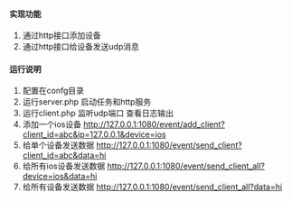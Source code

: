 #### 实现功能

1. 通过http接口添加设备
2. 通过http接口给设备发送udp消息

#### 运行说明

1. 配置在confg目录
2. 运行server.php 启动任务和http服务
3. 运行client.php 监听udp端口 查看日志输出
4. 添加一个ios设备 http://127.0.0.1:1080/event/add_client?client_id=abc&ip=127.0.0.1&device=ios
5. 给单个设备发送数据 http://127.0.0.1:1080/event/send_client?client_id=abc&data=hi
6. 给所有ios设备发送数据 http://127.0.0.1:1080/event/send_client_all?device=ios&data=hi
7. 给所有设备发送数据 http://127.0.0.1:1080/event/send_client_all?data=hi